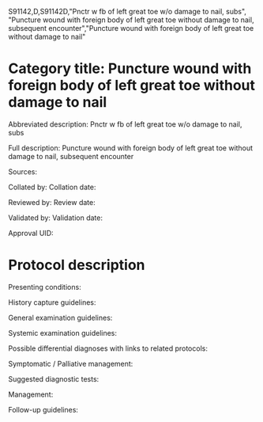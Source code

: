 S91142,D,S91142D,"Pnctr w fb of left great toe w/o damage to nail, subs", "Puncture wound with foreign body of left great toe without damage to nail, subsequent encounter","Puncture wound with foreign body of left great toe without damage to nail"
# Category title: Puncture wound with foreign body of left great toe without damage to nail

Abbreviated description: Pnctr w fb of left great toe w/o damage to nail, subs

Full description: Puncture wound with foreign body of left great toe without damage to nail, subsequent encounter

Sources:

Collated by:
Collation date:

Reviewed by:
Review date:

Validated by:
Validation date:

Approval UID:

# Protocol description

Presenting conditions:

History capture guidelines:

General examination guidelines:

Systemic examination guidelines:

Possible differential diagnoses with links to related protocols:

Symptomatic / Palliative management:

Suggested diagnostic tests:

Management:

Follow-up guidelines:
